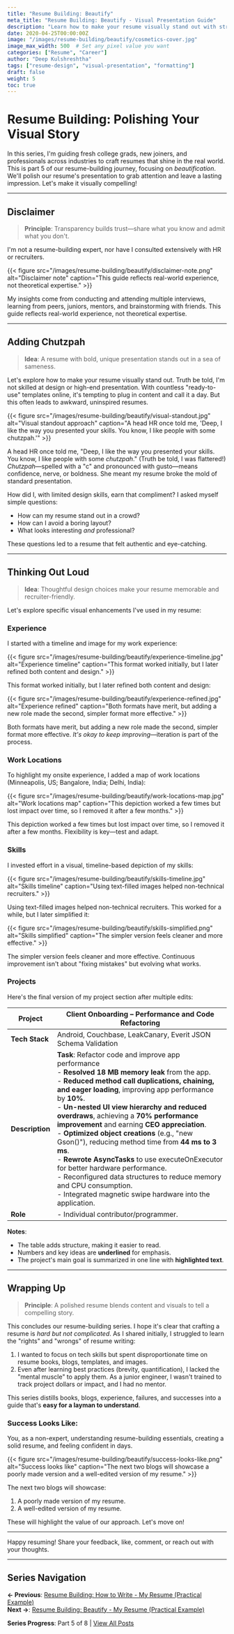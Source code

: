 ```yaml
---
title: "Resume Building: Beautify"
meta_title: "Resume Building: Beautify - Visual Presentation Guide"
description: "Learn how to make your resume visually stand out with strategic design choices, visual elements, and professional presentation techniques."
date: 2020-04-25T00:00:00Z
image: "/images/resume-building/beautify/cosmetics-cover.jpg"
image_max_width: 500  # Set any pixel value you want
categories: ["Resume", "Career"]
author: "Deep Kulshreshtha"
tags: ["resume-design", "visual-presentation", "formatting"]
draft: false
weight: 5
toc: true
---
```


# Resume Building: Polishing Your Visual Story

In this series, I'm guiding fresh college grads, new joiners, and professionals across industries to craft resumes that shine in the real world. This is part 5 of our resume-building journey, focusing on *beautification*. We'll polish our resume's presentation to grab attention and leave a lasting impression. Let's make it visually compelling!

---

## Disclaimer

> **Principle**: Transparency builds trust—share what you know and admit what you don't.

I'm not a resume-building expert, nor have I consulted extensively with HR or recruiters.

{{< figure src="/images/resume-building/beautify/disclaimer-note.png" alt="Disclaimer note" caption="This guide reflects real-world experience, not theoretical expertise." >}}

My insights come from conducting and attending multiple interviews, learning from peers, juniors, mentors, and brainstorming with friends. This guide reflects real-world experience, not theoretical expertise.

---

## Adding Chutzpah

> **Idea**: A resume with bold, unique presentation stands out in a sea of sameness.

Let's explore how to make your resume visually stand out. Truth be told, I'm not skilled at design or high-end presentation. With countless "ready-to-use" templates online, it's tempting to plug in content and call it a day. But this often leads to awkward, uninspired resumes.

{{< figure src="/images/resume-building/beautify/visual-standout.jpg" alt="Visual standout approach" caption="A head HR once told me, 'Deep, I like the way you presented your skills. You know, I like people with some chutzpah.'" >}}

A head HR once told me, "Deep, I like the way you presented your skills. You know, I like people with some *chutzpah*." (Truth be told, I was flattered!) *Chutzpah*—spelled with a "c" and pronounced with gusto—means confidence, nerve, or boldness. She meant my resume broke the mold of standard presentation.

How did I, with limited design skills, earn that compliment? I asked myself simple questions:

- How can my resume stand out in a crowd?  
- How can I avoid a boring layout?  
- What looks interesting *and* professional?

These questions led to a resume that felt authentic and eye-catching.

---

## Thinking Out Loud

> **Idea**: Thoughtful design choices make your resume memorable and recruiter-friendly.

Let's explore specific visual enhancements I've used in my resume:

### Experience
I started with a timeline and image for my work experience:

{{< figure src="/images/resume-building/beautify/experience-timeline.jpg" alt="Experience timeline" caption="This format worked initially, but I later refined both content and design." >}}

This format worked initially, but I later refined both content and design:

{{< figure src="/images/resume-building/beautify/experience-refined.jpg" alt="Experience refined" caption="Both formats have merit, but adding a new role made the second, simpler format more effective." >}}

Both formats have merit, but adding a new role made the second, simpler format more effective. *It's okay to keep improving*—iteration is part of the process.

### Work Locations
To highlight my onsite experience, I added a map of work locations (Minneapolis, US; Bangalore, India; Delhi, India):

{{< figure src="/images/resume-building/beautify/work-locations-map.jpg" alt="Work locations map" caption="This depiction worked a few times but lost impact over time, so I removed it after a few months." >}}

This depiction worked a few times but lost impact over time, so I removed it after a few months. Flexibility is key—test and adapt.

### Skills
I invested effort in a visual, timeline-based depiction of my skills:

{{< figure src="/images/resume-building/beautify/skills-timeline.jpg" alt="Skills timeline" caption="Using text-filled images helped non-technical recruiters." >}}

Using text-filled images helped non-technical recruiters. This worked for a while, but I later simplified it:

{{< figure src="/images/resume-building/beautify/skills-simplified.png" alt="Skills simplified" caption="The simpler version feels cleaner and more effective." >}}

The simpler version feels cleaner and more effective. Continuous improvement isn't about "fixing mistakes" but evolving what works.

### Projects
Here's the final version of my project section after multiple edits:

| Project | Client Onboarding – Performance and Code Refactoring |
|---------|-----------------------------------------------------|
| **Tech Stack** | Android, Couchbase, LeakCanary, Everit JSON Schema Validation |
| **Description** | **Task**: Refactor code and improve app performance<br>- **Resolved 18 MB memory leak** from the app.<br>- **Reduced method call duplications, chaining, and eager loading**, improving app performance by **10%**.<br>- **Un-nested UI view hierarchy and reduced overdraws**, achieving a **70% performance improvement** and earning **CEO appreciation**.<br>- **Optimized object creations** (e.g., "new Gson()"), reducing method time from **44 ms to 3 ms**.<br>- **Rewrote AsyncTasks** to use executeOnExecutor for better hardware performance.<br>- Reconfigured data structures to reduce memory and CPU consumption.<br>- Integrated magnetic swipe hardware into the application. |
| **Role** | - Individual contributor/programmer. |

**Notes**:
- The table adds structure, making it easier to read.
- Numbers and key ideas are **underlined** for emphasis.
- The project's main goal is summarized in one line with **highlighted text**.

---

## Wrapping Up

> **Principle**: A polished resume blends content and visuals to tell a compelling story.

This concludes our resume-building series. I hope it's clear that crafting a resume is *hard but not complicated*. As I shared initially, I struggled to learn the "rights" and "wrongs" of resume writing:

1. I wanted to focus on tech skills but spent disproportionate time on resume books, blogs, templates, and images.
2. Even after learning best practices (brevity, quantification), I lacked the "mental muscle" to apply them. As a junior engineer, I wasn't trained to track project dollars or impact, and I had no mentor.

This series distills books, blogs, experience, failures, and successes into a guide that's **easy for a layman to understand**.

### Success Looks Like:
You, as a non-expert, understanding resume-building essentials, creating a solid resume, and feeling confident in days.

{{< figure src="/images/resume-building/beautify/success-looks-like.png" alt="Success looks like" caption="The next two blogs will showcase a poorly made version and a well-edited version of my resume." >}}

The next two blogs will showcase:
1. A poorly made version of my resume.
2. A well-edited version of my resume.

These will highlight the value of our approach. Let's move on!

---

Happy resuming! Share your feedback, like, comment, or reach out with your thoughts.

---

## Series Navigation

**← Previous**: [Resume Building: How to Write - My Resume (Practical Example)](/blog/series/resume-building/resume-building-how-to-write-lets-write-my-resume/)  
**Next →**: [Resume Building: Beautify - My Resume (Practical Example)](/blog/series/resume-building/resume-building-beautify-lets-write-my-resume/)

**Series Progress**: Part 5 of 8 | [View All Posts](/blog/series/resume-building/)









